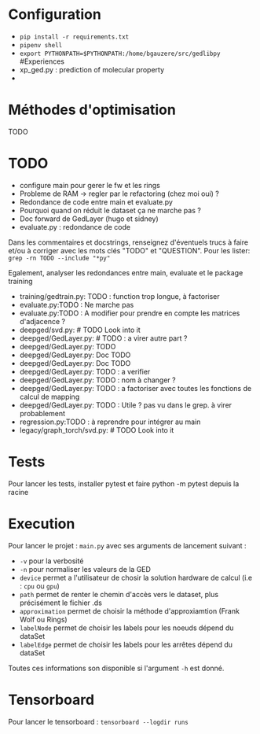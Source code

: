 # Configuration
* `pip install -r requirements.txt`
* `pipenv shell`
* `export PYTHONPATH=$PYTHONPATH:/home/bgauzere/src/gedlibpy`
#Experiences
 * xp_ged.py : prediction of molecular property
 *
 
 
# Méthodes d'optimisation

TODO

# TODO 
* configure main pour gerer le fw et les rings
* Probleme de RAM -> regler par le refactoring (chez moi oui) ?
* Redondance de code entre main et evaluate.py
* Pourquoi quand on réduit le dataset ça ne marche pas ?
* Doc forward de GedLayer (hugo et sidney)
* evaluate.py : redondance de code

Dans les commentaires et docstrings, renseignez d'éventuels trucs à faire et/ou à corriger
avec les mots clés "TODO" et "QUESTION". Pour les lister: 
`grep -rn TODO --include "*py"`

Egalement, analyser les redondances entre main, evaluate et le package training
*  training/gedtrain.py:    TODO : function trop longue, à factoriser
* evaluate.py:TODO : Ne marche pas
* evaluate.py:TODO : A modifier pour prendre en compte les matrices d'adjacence ?
* deepged/svd.py:    # TODO Look into it
* deepged/GedLayer.py:        # TODO : a virer autre part ?
* deepged/GedLayer.py:        TODO
* deepged/GedLayer.py:        Doc TODO
* deepged/GedLayer.py:        Doc TODO
* deepged/GedLayer.py:        TODO : a verifier
* deepged/GedLayer.py:        TODO : nom à changer ?
* deepged/GedLayer.py:        TODO : a factoriser avec toutes les fonctions de calcul de mapping
* deepged/GedLayer.py:        TODO : Utile ? pas vu dans le grep. à virer probablement
* regression.py:TODO : à reprendre pour intégrer au main
* legacy/graph_torch/svd.py:    # TODO Look into it


# Tests
Pour lancer les tests, installer pytest et faire python -m pytest depuis la racine

# Execution

Pour lancer le projet : `main.py` avec ses arguments de lancement suivant :

* `-v` pour la verbosité
* `-n` pour normaliser les valeurs de la GED
* `device` permet a l'utilisateur de chosir la solution hardware de calcul (i.e : `cpu` ou `gpu`)
* `path` permet de renter le chemin d'accès vers le dataset, plus précisément le fichier .ds
* `approximation` permet de choisir la méthode d'approxiamtion (Frank Wolf ou Rings)
* `labelNode` permet de choisir les labels pour les noeuds dépend du dataSet
* `labelEdge` permet de choisir les labels pour les arrêtes dépend du dataSet

Toutes ces informations son disponible si l'argument `-h` est donné.

# Tensorboard 

Pour lancer le tensorboard : `tensorboard --logdir runs` 
